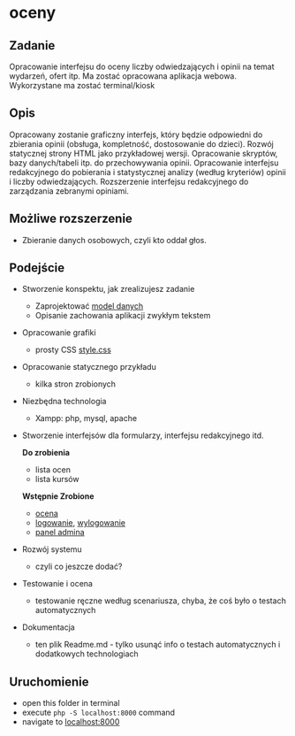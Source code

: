 # oceny
## Zadanie
Opracowanie interfejsu do oceny liczby odwiedzających i opinii na temat wydarzeń, ofert itp. Ma zostać opracowana aplikacja webowa. Wykorzystane ma zostać terminal/kiosk

## Opis
Opracowany zostanie graficzny interfejs, który będzie odpowiedni do zbierania opinii (obsługa, kompletność, dostosowanie do dzieci). Rozwój statycznej strony HTML jako przykładowej wersji. Opracowanie skryptów, bazy danych/tabeli itp. do przechowywania opinii. Opracowanie interfejsu redakcyjnego do pobierania i statystycznej analizy (według kryteriów) opinii i liczby odwiedzających. Rozszerzenie interfejsu redakcyjnego do zarządzania zebranymi opiniami.

## Możliwe rozszerzenie
- Zbieranie danych osobowych, czyli kto oddał głos.

## Podejście
- Stworzenie konspektu, jak zrealizujesz zadanie
    - Zaprojektować [model danych](data/schema.sql)
    - Opisanie zachowania aplikacji zwykłym tekstem
- Opracowanie grafiki
    - prosty CSS [style.css](styles.css)
- Opracowanie statycznego przykładu
    - kilka stron zrobionych
- Niezbędna technologia
    - Xampp: php, mysql, apache
- Stworzenie interfejsów dla formularzy, interfejsu redakcyjnego itd.
    
    **Do zrobienia**
    - lista ocen
    - lista kursów


    **Wstępnie Zrobione**
    - [ocena](ocena.php)
    - [logowanie](login.php), [wylogowanie](login.php)
    - [panel admina](admin.php)
    

- Rozwój systemu
    - czyli co jeszcze dodać?
- Testowanie i ocena
    - testowanie ręczne według scenariusza, chyba, że coś było o testach automatycznych
- Dokumentacja
    - ten plik Readme.md - tylko usunąć info o testach automatycznych i dodatkowych technologiach

## Uruchomienie
- open this folder in terminal
- execute `php -S localhost:8000` command
- navigate to [localhost:8000](http://localhost:8000)

